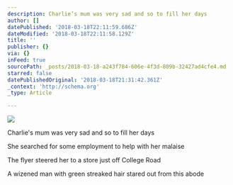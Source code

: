 ```yaml
---
description: Charlie’s mum was very sad and so to fill her days
author: []
datePublished: '2018-03-18T22:11:59.686Z'
dateModified: '2018-03-18T22:11:58.129Z'
title: ''
publisher: {}
via: {}
inFeed: true
sourcePath: _posts/2018-03-18-a243f784-606e-4f3d-809b-32427ad4cfe4.md
starred: false
datePublishedOriginal: '2018-03-18T21:31:42.361Z'
_context: 'http://schema.org'
_type: Article

---
```

![](https://imgflo.herokuapp.com/graph/2b2431f8e7ba7b0/bca37db9d0afcd314f251c5fd4e86e31/croprotate.png?cropheight=2644&cropwidth=1604&degrees=0&input=https%3A%2F%2Fthe-grid-user-content.s3-us-west-2.amazonaws.com%2F43cccb3d-1d4d-41f7-8f30-a2c10cb1444b.png&x=37&y=0)

Charlie's mum was very sad and so to fill her days

She searched for some employment to help with her malaise 

The flyer steered her to a store just off College Road

A wizened man with green streaked hair stared out from this abode